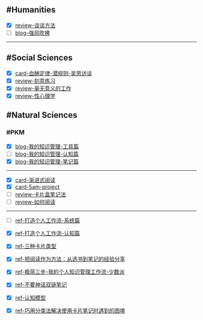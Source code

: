 
## #Humanities

- [x] [review-谈谈方法](/docs/HS-review-谈谈方法.md)
- [ ] [blog-强风吹拂](/docs/HS-blog-「强风吹拂」-何谓强大.md)

---

## #Social Sciences

- [x] [card-血酬定律-潜规则-吴思访谈](/docs/SS-card-血酬定律-潜规则-吴思访谈.md)
- [x] [review-刻意练习](/docs/SS-review-刻意练习.md)
- [x] [review-毫无意义的工作](/docs/SS-review-毫无意义的工作.md)
- [x] [review-性心理学](/docs/SS-review-性心理学.md)

## #Natural Sciences

### #PKM

- [x] [blog-我的知识管理-工具篇](/docs/PKM-blog-我的知识管理-工具篇.md)
- [ ] [blog-我的知识管理-认知篇](/docs/PKM-blog-我的知识管理-认知篇.md)
- [x] [blog-我的知识管理-笔记篇](/docs/PKM-blog-我的知识管理-笔记篇.md)

---

- [x] [card-渐进式阅读](/docs/PKM-card-渐进式阅读.md)
- [x] [card-5am-project](/docs/PKM-card-5am-project.md)
- [ ] [review-卡片盒笔记法](/docs/PKM-review-卡片盒笔记法.md)
- [ ] [review-如何阅读](/docs/PKM-review-如何阅读.md)
  
---

- [ ] [ref-打造个人工作流-系统篇](/docs/PKM-ref-打造个人工作流-系统篇.md)
- [x] [ref-打造个人工作流-认知篇](/docs/PKM-ref-打造个人工作流-认知篇.md)
- [x] [ref-三种卡片类型](/docs/PKM-ref-三种卡片类型.md)
- [x] [ref-把阅读作为方法：从选书到笔记的经验分享](/docs/PKM-ref-把阅读作为方法：从选书到笔记的经验分享.md)
- [x] [ref-极简三步-我的个人知识管理工作流-少数派](/docs/PKM-ref-极简三步-我的个人知识管理工作流-少数派.md)
- [x] [ref-不要神话双链笔记](/docs/PKM-ref-请不要神化双链笔记-少数派.md)
- [x] [ref-认知模型](/docs/PKM-ref-认知模型.md)
- [x] [ref-巧用分类法解决使用卡片笔记时遇到的困境](/docs/PKM-ref-巧用分类法解决使用卡片笔记时遇到的困境-少数派.md)

